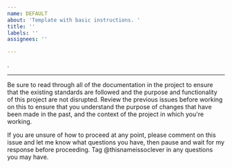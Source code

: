 ```yaml
---
name: DEFAULT
about: 'Template with basic instructions. '
title: ''
labels: ''
assignees: ''

---
```


.

---
Be sure to read through all of the documentation in the project to ensure that the existing standards are followed and the purpose and functionality of this project are not disrupted. Review the previous issues before working on this to ensure that you understand the purpose of changes that have been made in the past, and the context of the project in which you're working. 

If you are unsure of how to proceed at any point, please comment on this issue and let me know what questions you have, then pause and wait for my response before proceeding. Tag @thisnameissoclever in any questions you may have.
